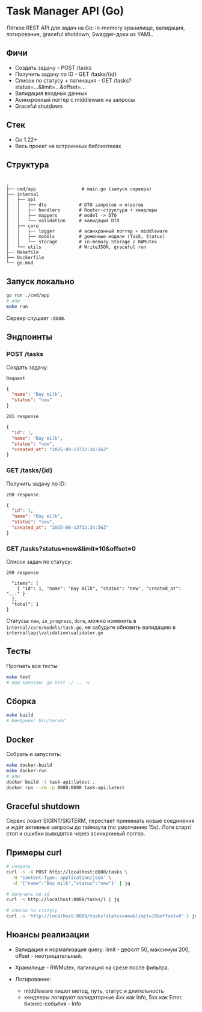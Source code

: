 # Task Manager API (Go)

Лёгкое REST API для задач на Go: in-memory хранилище, валидация, логирование, graceful shutdown, Swagger-доки из YAML.

## Фичи

- Создать задачу - POST /tasks
- Получить задачу по ID - GET /tasks/{id}
- Список по статусу + пагинация - GET /tasks?status=...&limit=...&offset=...
- Валидация входных данных
- Асинхронный логгер с middleware на запросы
- Graceful shutdown

## Стек

- Go 1.22+
- Весь проект на встроенных библиотеках

## Структура

```

.
├── cmd/app                 # main.go (запуск сервера)
├── internal
│   ├── api
│   │   ├── dto            # DTO запросов и ответов
│   │   ├── handlers       # Router-структура + хендлеры
│   │   ├── mappers        # model -> DTO
│   │   └── validation     # валидация DTO
│   ├── core
│   │   ├── logger         # асинхронный логгер + middleware
│   │   ├── models         # доменные модели (Task, Status)
│   │   └── storage        # in-memory Storage с RWMutex
│   └── utils              # WriteJSON, graceful run
├── Makefile
├── Dockerfile
└── go.mod

```

## Запуск локально

```bash
go run ./cmd/app
# или
make run
````

Сервер слушает `:8080`.

## Эндпоинты

### POST /tasks

Создать задачу:

`Request`

```json
{
  "name": "Buy milk",
  "status": "new"
}
```

`201 response`

```json
{
  "id": 1,
  "name": "Buy milk",
  "status": "new",
  "created_at": "2025-08-13T12:34:56Z"
}
```

### GET /tasks/{id}

Получить задачу по ID:

`200 response`

```json
{
  "id": 1,
  "name": "Buy milk",
  "status": "new",
  "created_at": "2025-08-13T12:34:56Z"
}
```

### GET /tasks?status=new\&limit=10\&offset=0

Список задач по статусу:

`200 response`

```json{
  "items": [
    { "id": 1, "name": "Buy milk", "status": "new", "created_at": "..." }
  ],
  "total": 1
}
```

Статусы: `new`, `in_progress`, `done`, можно изменить в `internal/core/models/task.go`, не забудьте обновить валидацию в `internal\api\validation\validator.go`

## Тесты

Прогнать все тесты:

```bash
make test
# под капотом: go test ./... -v
```

## Сборка

```bash
make build
# бинарник: bin/server
```

## Docker

Собрать и запустить:

```bash
make docker-build
make docker-run
# или
docker build -t task-api:latest .
docker run --rm -p 8080:8080 task-api:latest
```

## Graceful shutdown

Сервис ловит SIGINT/SIGTERM, перестает принимать новые соединения и ждёт активные запросы до таймаута (по умолчанию 15s). Логи старт/стоп и ошибки выводятся через асинхронный логгер.

## Примеры curl

```bash
# создать
curl -s -X POST http://localhost:8080/tasks \
  -H 'Content-Type: application/json' \
  -d '{"name":"Buy milk","status":"new"}' | jq

# получить по id
curl -s http://localhost:8080/tasks/1 | jq

# список по статусу
curl -s 'http://localhost:8080/tasks?status=new&limit=10&offset=0' | jq
```

## Нюансы реализации

* Валидация и нормализация query: limit - дефолт 50, максимум 200, offset - неотрицательный.
* Хранилище - RWMutex, пагинация на срезе после фильтра.
* Логирование:

    * middleware пишет метод, путь, статус и длительность
    * хендлеры логируют валидаторные 4xx как Info, 5xx как Error, бизнес-события - Info
